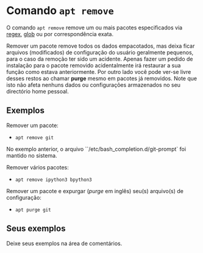 # Comando `apt remove`

O comando `apt remove` remove um ou mais pacotes especificados via [regex](../man/regex.md), [glob](../man/glob.md) ou por correspondência exata.

Remover um pacote remove todos os dados empacotados, mas deixa ficar arquivos (modificados) de configuração do usuário geralmente pequenos, para o caso da remoção ter sido um acidente. Apenas fazer um pedido de instalação para o pacote removido acidentalmente irá restaurar a sua função como estava anteriormente. Por outro lado você pode ver-se livre desses restos ao chamar **purge** mesmo em pacotes já removidos. Note que isto não afeta nenhuns dados ou configurações armazenados no seu directório home pessoal.

## Exemplos

Remover um pacote:
- `apt remove git`

No exemplo anterior, o arquivo ``/etc/bash_completion.d/git-prompt` foi mantido no sistema.

Remover vários pacotes:
- `apt remove ipython3 bpython3`

Remover um pacote e expurgar (*purge* em inglês) seu(s) arquivo(s) de configuração:
- `apt purge git`

## Seus exemplos

Deixe seus exemplos na área de comentários.